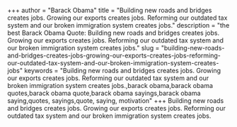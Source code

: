 +++
author = "Barack Obama"
title = "Building new roads and bridges creates jobs. Growing our exports creates jobs. Reforming our outdated tax system and our broken immigration system creates jobs."
description = "the best Barack Obama Quote: Building new roads and bridges creates jobs. Growing our exports creates jobs. Reforming our outdated tax system and our broken immigration system creates jobs."
slug = "building-new-roads-and-bridges-creates-jobs-growing-our-exports-creates-jobs-reforming-our-outdated-tax-system-and-our-broken-immigration-system-creates-jobs"
keywords = "Building new roads and bridges creates jobs. Growing our exports creates jobs. Reforming our outdated tax system and our broken immigration system creates jobs.,barack obama,barack obama quotes,barack obama quote,barack obama sayings,barack obama saying,quotes, sayings,quote, saying, motivation"
+++
Building new roads and bridges creates jobs. Growing our exports creates jobs. Reforming our outdated tax system and our broken immigration system creates jobs.
